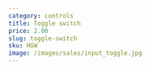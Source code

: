 ```yaml
---
category: controls
title: Toggle switch
price: 2.00
slug: toggle-switch
sku: HGW
image: /images/sales/input_toggle.jpg
---
```

